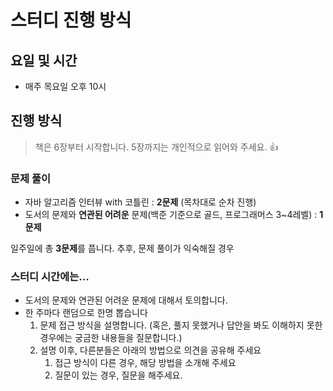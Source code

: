 # 스터디 진행 방식 
## 요일 및 시간
- 매주 목요일 오후 10시

## 진행 방식 
> 책은 6장부터 시작합니다. 5장까지는 개인적으로 읽어와 주세요. 👍

### 문제 풀이 
- 자바 알고리즘 인터뷰 with 코틀린 : **2문제** (목차대로 순차 진행)
- 도서의 문제와 **연관된 어려운** 문제(백준 기준으로 골드, 프로그래머스 3~4레벨) : **1문제**

일주일에 총 **3문제**를 풉니다. 추후, 문제 풀이가 익숙해질 경우  

### 스터디 시간에는...
- 도서의 문제와 연관된 어려운 문제에 대해서 토의합니다.
- 한 주마다 랜덤으로 한명 뽑습니다 
  1. 문제 접근 방식을 설명합니다. (혹은, 풀지 못했거나 답안을 봐도 이해하지 못한 경우에는 궁금한 내용들을 질문합니다.)
  2. 설명 이후, 다른분들은 아래의 방법으로 의견을 공유해 주세요 
      1. 접근 방식이 다른 경우, 해당 방법을 소개해 주세요 
      2. 질문이 있는 경우, 질문을 해주세요.  
